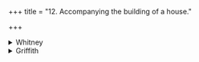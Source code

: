 +++
title = "12. Accompanying the building of a house."

+++

<details><summary>Whitney</summary>

### Comment
Ppp. reads abhi instead of upa in d. Pādas a, b are found in PGS. iii. 4. 4, with tiṣṭhatu for -āti; and b in śGS. iii. 3, with tiṣṭha for the same; HGS. (i. 27. 2) has the whole verse, with tiṣṭhati in a, anu (for upa) in d, and suvīrās before sarvav- in c.
</details>

<details><summary>Griffith</summary>

A benediction on a newly built house
</details>
